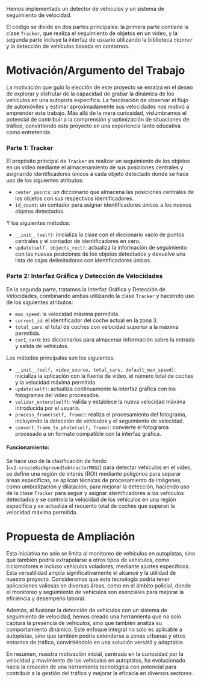 Hemos implementado un detector de vehículos y un sistema de seguimiento de velocidad.

El código se divide en dos partes principales: la primera parte contiene la clase `Tracker`, que realiza el seguimiento de objetos en un video, y la segunda parte incluye la interfaz de usuario utilizando la biblioteca `tkinter` y la detección de vehículos basada en contornos.

# Motivación/Argumento del Trabajo

La motivación que guió la elección de este proyecto se enraíza en el deseo de explorar y disfrutar de la capacidad de grabar la dinámica de los vehículos en una autopista específica. La fascinación de observar el flujo de automóviles y estimar aproximadamente sus velocidades nos motivó a emprender este trabajo. Más allá de la mera curiosidad, vislumbramos el potencial de contribuir a la comprensión y optimización de situaciones de tráfico, convirtiendo este proyecto en una experiencia tanto educativa como entretenida.

### Parte 1: Tracker

El propósito principal de `Tracker` es realizar un seguimiento de los objetos en un video mediante el almacenamiento de sus posiciones centrales y asignando identificadores únicos a cada objeto detectado donde se hace uso de los siguientes atributos:

- `center_points`: un diccionario que almacena las posiciones centrales de los objetos con sus respectivos identificadores.
- `id_count`: un contador para asignar identificadores únicos a los nuevos objetos detectados.

Y los siguientes métodos:

- `__init__(self)`: inicializa la clase con el diccionario vacío de puntos centrales y el contador de identificadores en cero.
- `update(self, objects_rect)`: actualiza la información de seguimiento con las nuevas posiciones de los objetos detectados y devuelve una lista de cajas delimitadoras con identificadores únicos.

### Parte 2: Interfaz Gráfica y Detección de Velocidades

En la segunda parte, tratamos la Interfaz Gráfica y Detección de Velocidades, combinando ambas utilizando la clase `Tracker` y haciendo uso de los siguientes atributos:

- `max_speed`: la velocidad máxima permitida.
- `current_id`: el identificador del coche actual en la zona 3.
- `total_cars`: el total de coches con velocidad superior a la máxima permitida.
- `carI`, `carO`: los diccionarios para almacenar información sobre la entrada y salida de vehículos.

Los métodos principales son los siguientes:

- `__init__(self, video_source, total_cars, default_max_speed)`: inicializa la aplicación con la fuente de video, el número total de coches y la velocidad máxima permitida.
- `update(self)`: actualiza continuamente la interfaz gráfica con los fotogramas del video procesados.
- `validar_entero(self)`: valida y establece la nueva velocidad máxima introducida por el usuario.
- `process_frame(self, frame)`: realiza el procesamiento del fotograma, incluyendo la detección de vehículos y el seguimiento de velocidad.
- `convert_frame_to_photo(self, frame)`: convierte el fotograma procesado a un formato compatible con la interfaz gráfica.

#### Funcionamiento:

Se hace uso de la clasificación de fondo (`cv2.createBackgroundSubtractorMOG2`) para detectar vehículos en el video, se define una región de interés (ROI) mediante polígonos para separar áreas específicas, se aplican técnicas de procesamiento de imágenes, como umbralización y dilatación, para mejorar la detección, haciendo uso de la clase `Tracker` para seguir y asignar identificadores a los vehículos detectados y se controla la velocidad de los vehículos en una región específica y se actualiza el recuento total de coches que superan la velocidad máxima permitida.

# Propuesta de Ampliación

Esta iniciativa no solo se limita al monitoreo de vehículos en autopistas, sino que también podría extrapolarse a otros tipos de vehículos, como ciclomotores e incluso vehículos voladores, mediante ajustes específicos. Esta versatilidad amplía significativamente el alcance y la utilidad de nuestro proyecto. Consideramos que esta tecnología podría tener aplicaciones valiosas en diversas áreas, como en el ámbito policial, donde el monitoreo y seguimiento de vehículos son esenciales para mejorar la eficiencia y desempeño laboral.

Además, al fusionar la detección de vehículos con un sistema de seguimiento de velocidad, hemos creado una herramienta que no solo captura la presencia de vehículos, sino que también analiza su comportamiento dinámico. Este enfoque integral no solo es aplicable a autopistas, sino que también podría extenderse a zonas urbanas y otros entornos de tráfico, convirtiéndolo en una solución versátil y adaptable.

En resumen, nuestra motivación inicial, centrada en la curiosidad por la velocidad y movimiento de los vehículos en autopistas, ha evolucionado hacia la creación de una herramienta tecnológica con potencial para contribuir a la gestión del tráfico y mejorar la eficacia en diversos sectores.
